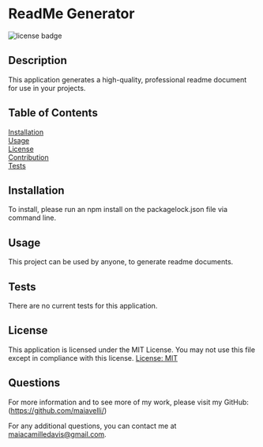 # ReadMe Generator

  ![license badge](https://img.shields.io/badge/License-MIT-yellow.svg)

  ## Description

  This application generates a high-quality, professional readme document for use in your projects.

  ## Table of Contents
  [Installation](#installation)  
  [Usage](#usage)  
  [License](#license)  
  [Contribution](#contribution)  
  [Tests](#tests)  
  
  ## Installation
  
  To install, please run an npm install on the packagelock.json file via command line.

  ## Usage

  This project can be used by anyone, to generate readme documents.

  ## Tests

  There are no current tests for this application.

  ## License
  This application is licensed under the MIT License. You may not use this file except in compliance with this license.
  [License: MIT](https://opensource.org/licenses/MIT)

  ## Questions

  For more information and to see more of my work, please visit my GitHub: (https://github.com/maiavelli/)

  For any additional questions, you can contact me at maiacamilledavis@gmail.com.
